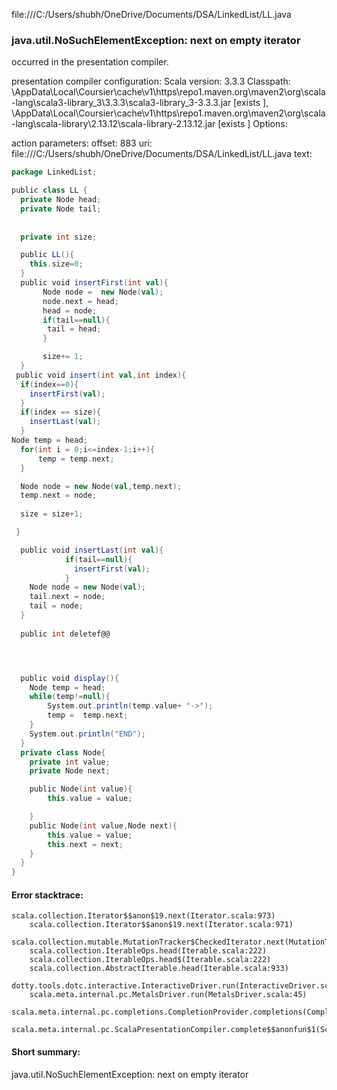 file:///C:/Users/shubh/OneDrive/Documents/DSA/LinkedList/LL.java
### java.util.NoSuchElementException: next on empty iterator

occurred in the presentation compiler.

presentation compiler configuration:
Scala version: 3.3.3
Classpath:
<HOME>\AppData\Local\Coursier\cache\v1\https\repo1.maven.org\maven2\org\scala-lang\scala3-library_3\3.3.3\scala3-library_3-3.3.3.jar [exists ], <HOME>\AppData\Local\Coursier\cache\v1\https\repo1.maven.org\maven2\org\scala-lang\scala-library\2.13.12\scala-library-2.13.12.jar [exists ]
Options:



action parameters:
offset: 883
uri: file:///C:/Users/shubh/OneDrive/Documents/DSA/LinkedList/LL.java
text:
```scala
package LinkedList;

public class LL {
  private Node head;
  private Node tail;
  
  
  private int size;

  public LL(){
    this.size=0;
  }
  public void insertFirst(int val){
       Node node =  new Node(val);
       node.next = head;
       head = node;
       if(tail==null){
        tail = head;
       }

       size+= 1;
  }
 public void insert(int val,int index){
  if(index==0){
    insertFirst(val);
  }
  if(index == size){
    insertLast(val);
  }
Node temp = head;
  for(int i = 0;i<=index-1;i++){
      temp = temp.next;
  }

  Node node = new Node(val,temp.next);
  temp.next = node;
   
  size = size+1;

 }

  public void insertLast(int val){
            if(tail==null){
              insertFirst(val);
            }
    Node node = new Node(val);
    tail.next = node;
    tail = node;
  }
 
  public int deletef@@




  public void display(){
    Node temp = head;
    while(temp!=null){
        System.out.println(temp.value+ "->");
        temp =  temp.next;
    }
    System.out.println("END");
  }
  private class Node{
    private int value;
    private Node next;

    public Node(int value){
        this.value = value;

    }
    public Node(int value,Node next){
        this.value = value;
        this.next = next;
    }
  }
}

```



#### Error stacktrace:

```
scala.collection.Iterator$$anon$19.next(Iterator.scala:973)
	scala.collection.Iterator$$anon$19.next(Iterator.scala:971)
	scala.collection.mutable.MutationTracker$CheckedIterator.next(MutationTracker.scala:76)
	scala.collection.IterableOps.head(Iterable.scala:222)
	scala.collection.IterableOps.head$(Iterable.scala:222)
	scala.collection.AbstractIterable.head(Iterable.scala:933)
	dotty.tools.dotc.interactive.InteractiveDriver.run(InteractiveDriver.scala:168)
	scala.meta.internal.pc.MetalsDriver.run(MetalsDriver.scala:45)
	scala.meta.internal.pc.completions.CompletionProvider.completions(CompletionProvider.scala:48)
	scala.meta.internal.pc.ScalaPresentationCompiler.complete$$anonfun$1(ScalaPresentationCompiler.scala:155)
```
#### Short summary: 

java.util.NoSuchElementException: next on empty iterator